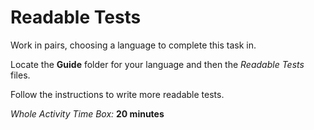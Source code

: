 # Readable Tests

Work in pairs, choosing a language to complete this task in.

Locate the **Guide** folder for your language and then the *Readable Tests* files.

Follow the instructions to write more readable tests.

*Whole Activity Time Box:* **20 minutes**
